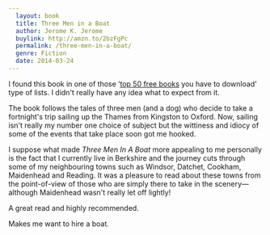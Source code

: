 ```yaml
---
  layout: book
  title: Three Men in a Boat
  author: Jerome K. Jerome
  buylink: http://amzn.to/2bzFgPc
  permalink: /three-men-in-a-boat/
  genre: Fiction
  date: 2014-03-24
---
```


I found this book in one of those ‘<a href="http://www.stylist.co.uk/books/top-50-free-books-for-your-ereader" target="_blank" title="50 best free books on Kindle - Stylist.co.uk">top 50 free books</a> you have to download' type of lists. I didn't really have any idea what to expect from it.

The book follows the tales of three men (and a dog) who decide to take a fortnight's trip sailing up the Thames from Kingston to Oxford. Now, sailing isn't really my number one choice of subject but the wittiness and idiocy of some of the events that take place soon got me hooked.

I suppose what made _Three Men In A Boat_ more appealing to me personally is the fact that I currently live in Berkshire and the journey cuts through some of my neighbouring towns such as Windsor, Datchet, Cookham, Maidenhead and Reading. It was a pleasure to read about these towns from the point-of-view of those who are simply there to take in the scenery—although Maidenhead wasn't really let off lightly!

A great read and highly recommended.

Makes me want to hire a boat.
